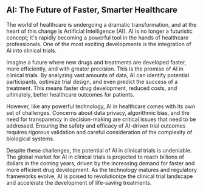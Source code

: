 ## AI: The Future of Faster, Smarter Healthcare

The world of healthcare is undergoing a dramatic transformation, and at the heart of this change is Artificial Intelligence (AI). AI is no longer a futuristic concept; it's rapidly becoming a powerful tool in the hands of healthcare professionals. One of the most exciting developments is the integration of AI into clinical trials. 

Imagine a future where new drugs and treatments are developed faster, more efficiently, and with greater precision. This is the promise of AI in clinical trials. By analyzing vast amounts of data, AI can identify potential participants, optimize trial design, and even predict the success of a treatment. This means faster drug development, reduced costs, and ultimately, better healthcare outcomes for patients.

However, like any powerful technology, AI in healthcare comes with its own set of challenges. Concerns about data privacy, algorithmic bias, and the need for transparency in decision-making are critical issues that need to be addressed.  Ensuring the safety and efficacy of AI-driven trial outcomes requires rigorous validation and careful consideration of the complexity of biological systems. 

Despite these challenges, the potential of AI in clinical trials is undeniable. The global market for AI in clinical trials is projected to reach billions of dollars in the coming years, driven by the increasing demand for faster and more efficient drug development. As the technology matures and regulatory frameworks evolve, AI is poised to revolutionize the clinical trial landscape and accelerate the development of life-saving treatments.